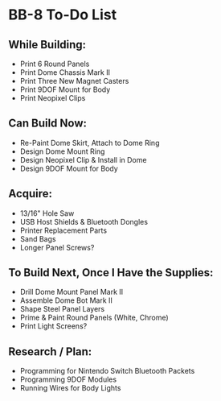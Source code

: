 # BB-8 To-Do List

## While Building:

* Print 6 Round Panels
* Print Dome Chassis Mark II
* Print Three New Magnet Casters
* Print 9DOF Mount for Body
* Print Neopixel Clips

## Can Build Now:

* Re-Paint Dome Skirt, Attach to Dome Ring
* Design Dome Mount Ring
* Design Neopixel Clip & Install in Dome
* Design 9DOF Mount for Body

## Acquire:

* 13/16" Hole Saw
* USB Host Shields & Bluetooth Dongles
* Printer Replacement Parts
* Sand Bags
* Longer Panel Screws?

## To Build Next, Once I Have the Supplies:

* Drill Dome Mount Panel Mark II
* Assemble Dome Bot Mark II
* Shape Steel Panel Layers
* Prime & Paint Round Panels (White, Chrome)
* Print Light Screens?

## Research / Plan:

* Programming for Nintendo Switch Bluetooth Packets
* Programming 9DOF Modules
* Running Wires for Body Lights
